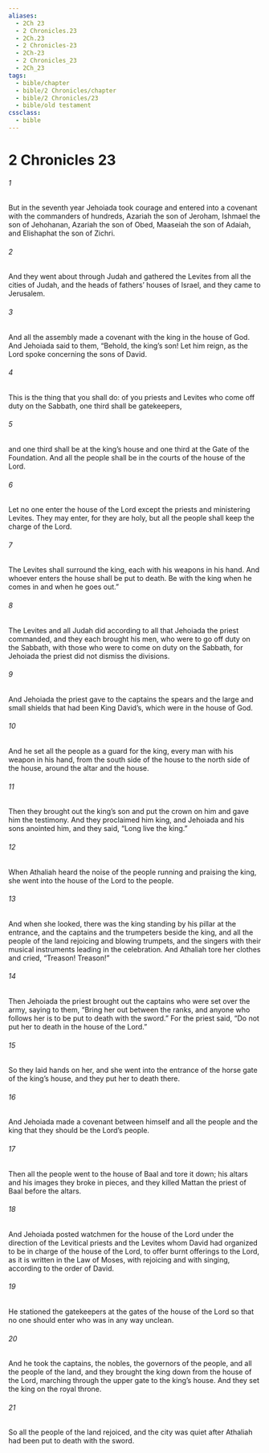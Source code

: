 ```yaml
---
aliases:
  - 2Ch 23
  - 2 Chronicles.23
  - 2Ch.23
  - 2 Chronicles-23
  - 2Ch-23
  - 2 Chronicles_23
  - 2Ch_23
tags:
  - bible/chapter
  - bible/2 Chronicles/chapter
  - bible/2 Chronicles/23
  - bible/old testament
cssclass:
  - bible
---
```


# 2 Chronicles 23

###### 1
But in the seventh year Jehoiada took courage and entered into a covenant with the commanders of hundreds, Azariah the son of Jeroham, Ishmael the son of Jehohanan, Azariah the son of Obed, Maaseiah the son of Adaiah, and Elishaphat the son of Zichri.
###### 2
And they went about through Judah and gathered the Levites from all the cities of Judah, and the heads of fathers’ houses of Israel, and they came to Jerusalem.
###### 3
And all the assembly made a covenant with the king in the house of God. And Jehoiada said to them, “Behold, the king’s son! Let him reign, as the Lord spoke concerning the sons of David.
###### 4
This is the thing that you shall do: of you priests and Levites who come off duty on the Sabbath, one third shall be gatekeepers,
###### 5
and one third shall be at the king’s house and one third at the Gate of the Foundation. And all the people shall be in the courts of the house of the Lord.
###### 6
Let no one enter the house of the Lord except the priests and ministering Levites. They may enter, for they are holy, but all the people shall keep the charge of the Lord.
###### 7
The Levites shall surround the king, each with his weapons in his hand. And whoever enters the house shall be put to death. Be with the king when he comes in and when he goes out.”
###### 8
The Levites and all Judah did according to all that Jehoiada the priest commanded, and they each brought his men, who were to go off duty on the Sabbath, with those who were to come on duty on the Sabbath, for Jehoiada the priest did not dismiss the divisions.
###### 9
And Jehoiada the priest gave to the captains the spears and the large and small shields that had been King David’s, which were in the house of God.
###### 10
And he set all the people as a guard for the king, every man with his weapon in his hand, from the south side of the house to the north side of the house, around the altar and the house.
###### 11
Then they brought out the king’s son and put the crown on him and gave him the testimony. And they proclaimed him king, and Jehoiada and his sons anointed him, and they said, “Long live the king.”
###### 12
When Athaliah heard the noise of the people running and praising the king, she went into the house of the Lord to the people.
###### 13
And when she looked, there was the king standing by his pillar at the entrance, and the captains and the trumpeters beside the king, and all the people of the land rejoicing and blowing trumpets, and the singers with their musical instruments leading in the celebration. And Athaliah tore her clothes and cried, “Treason! Treason!”
###### 14
Then Jehoiada the priest brought out the captains who were set over the army, saying to them, “Bring her out between the ranks, and anyone who follows her is to be put to death with the sword.” For the priest said, “Do not put her to death in the house of the Lord.”
###### 15
So they laid hands on her, and she went into the entrance of the horse gate of the king’s house, and they put her to death there.
###### 16
And Jehoiada made a covenant between himself and all the people and the king that they should be the Lord’s people.
###### 17
Then all the people went to the house of Baal and tore it down; his altars and his images they broke in pieces, and they killed Mattan the priest of Baal before the altars.
###### 18
And Jehoiada posted watchmen for the house of the Lord under the direction of the Levitical priests and the Levites whom David had organized to be in charge of the house of the Lord, to offer burnt offerings to the Lord, as it is written in the Law of Moses, with rejoicing and with singing, according to the order of David.
###### 19
He stationed the gatekeepers at the gates of the house of the Lord so that no one should enter who was in any way unclean.
###### 20
And he took the captains, the nobles, the governors of the people, and all the people of the land, and they brought the king down from the house of the Lord, marching through the upper gate to the king’s house. And they set the king on the royal throne.
###### 21
So all the people of the land rejoiced, and the city was quiet after Athaliah had been put to death with the sword.


